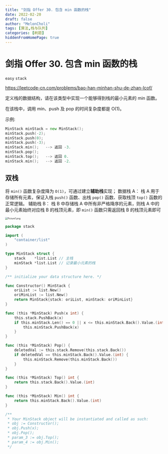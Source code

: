 ```yaml
---
title: "剑指 Offer 30. 包含 min 函数的栈"
date: 2022-02-20
draft: false
author: "MelonCholi"
tags: [算法,栈与队列]
categories: [刷题]
hiddenFromHomePage: true
---
```


# 剑指 Offer 30. 包含 min 函数的栈

`easy` `stack`

https://leetcode-cn.com/problems/bao-han-minhan-shu-de-zhan-lcof/

定义栈的数据结构，请在该类型中实现一个能够得到栈的最小元素的 min 函数。

在该栈中，调用 min、push 及 pop 的时间复杂度都是 O(1)。

示例:

```go
MinStack minStack = new MinStack();
minStack.push(-2);
minStack.push(0);
minStack.push(-3);
minStack.min();   --> 返回 -3.
minStack.pop();
minStack.top();   --> 返回 0.
minStack.min();   --> 返回 -2.
```

## 双栈

将 `min()` 函数复杂度降为 `O(1)`，可通过建立**辅助栈**实现；
数据栈 A： 栈 A 用于存储所有元素，保证入栈 `push()` 函数、出栈 `pop()` 函数、获取栈顶 `top()` 函数的正常逻辑。
辅助栈 B： 栈 B 中存储栈 A 中所有非严格降序的元素，则栈 A 中的最小元素始终对应栈 B 的栈顶元素，即 `min()` 函数只需返回栈 B 的栈顶元素即可

<img src="https://markdown-1303167219.cos.ap-shanghai.myqcloud.com/f31f4b7f5e91d46ea610b6685c593e12bf798a9b8336b0560b6b520956dd5272-Picture1.png" alt="Picture1.png" style="zoom:50%;" />

```go
package stack

import (
	"container/list"
)

type MinStack struct {
	stack    *list.List // 主栈
	minStack *list.List // 记录最小元素的栈
}

/** initialize your data structure here. */

func Constructor() MinStack {
	oriList := list.New()
	oriMinList := list.New()
	return MinStack{stack: oriList, minStack: oriMinList}
}

func (this *MinStack) Push(x int) {
	this.stack.PushBack(x)
	if this.minStack.Len() == 0 || x <= this.minStack.Back().Value.(int) {
		this.minStack.PushBack(x)
	}
}

func (this *MinStack) Pop() {
	deletedVal := this.stack.Remove(this.stack.Back())
	if deletedVal == this.minStack.Back().Value.(int) {
		this.minStack.Remove(this.minStack.Back())
	}
}

func (this *MinStack) Top() int {
	return this.stack.Back().Value.(int)
}

func (this *MinStack) Min() int {
	return this.minStack.Back().Value.(int)
}

/**
 * Your MinStack object will be instantiated and called as such:
 * obj := Constructor();
 * obj.Push(x);
 * obj.Pop();
 * param_3 := obj.Top();
 * param_4 := obj.Min();
 */
```

